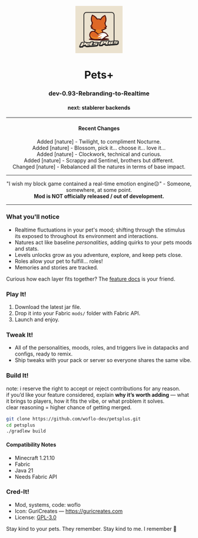 <p align="center">
  <img src="src/main/resources/assets/petsplus/icon.png"
       alt="Pets+ icon"
       width="128">
</p>

<h1 align="center">Pets+</h1>
<h3 align="center">dev-0.93-Rebranding-to-Realtime</h3>
<h4 align="center">next: stablerer backends</h4>

---

<h4 align="center">Recent Changes</h3>
<ul align="center" style="list-style-type:none; padding-left:0;">
  <li>Added [nature] - Twilight, to compliment Nocturne.</li>
  <li>Added [nature] - Blossom, pick it... choose it... love it...</li>
  <li>Added [nature] - Clockwork, technical and curious.</li>
  <li>Added [nature] - Scrappy and Sentinel, brothers but different.</li>
  <li>Changed [nature] - Rebalanced all the natures in terms of base impact.</li>
</ul>

---

<p align="center">
  "I wish my block game contained a real-time emotion engine😔" - Someone, somewhere, at some point. 
  <br>
  <strong>Mod is NOT officially released / out of development.</strong>
</p>

---

### What you'll notice
- Realtime fluctuations in your pet's mood; shifting through the stimulus its exposed to throughout its environment and interactions.
- Natures act like baseline *personalities*, adding quirks to your pets moods and stats.
- Levels unlocks grow as you adventure, explore, and keep pets close.
- Roles allow your pet to fulfill... roles!
- Memories and stories are tracked.

Curious how each layer fits together? The [feature docs](docs/features/_readme.md) is your friend.

### Play It!
1. Download the latest jar file. 
2. Drop it into your Fabric `mods/` folder with Fabric API.
3. Launch and enjoy.

### Tweak It!
- All of the personalities, moods, roles, and triggers live in datapacks and configs, ready to remix.
- Ship tweaks with your pack or server so everyone shares the same vibe.

### Build It!
note: i reserve the right to accept or reject contributions for any reason.  
if you’d like your feature considered, explain **why it’s worth adding** — what it brings to players, how it fits the vibe, or what problem it solves.  
clear reasoning = higher chance of getting merged.

```bash
git clone https://github.com/woflo-dev/petsplus.git
cd petsplus
./gradlew build
```
#### Compatibility Notes
- Minecraft 1.21.10
- Fabric
- Java 21
- Needs Fabric API


### Cred-It!
- Mod, systems, code: woflo 
- Icon: GuriCreates — <https://guricreates.com>
- License: [GPL-3.0](LICENSE)

Stay kind to your pets. They remember. Stay kind to me. I remember 🥺
